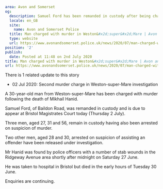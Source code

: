 ```yaml
area: Avon and Somerset
og:
  description: Samuel Ford has been remanded in custody after being charged with the murder of Mikhail Hanid.
  locale: en_GB
  site:
    name: Avon and Somerset Police
  title: Man charged with murder in Weston&#x2d;super&#x2d;Mare | Avon and Somerset Police
  type: website
  url: https://www.avonandsomerset.police.uk/news/2020/07/man-charged-with-weston-super-mare-murder/
position: '2'
publish:
  date: Posted at 11:48 on 2nd July 2020
title: Man charged with murder in Weston&#x2d;super&#x2d;Mare | Avon and Somerset Police
url: https://www.avonandsomerset.police.uk/news/2020/07/man-charged-with-weston-super-mare-murder/
```

There is 1 related update to this story

 * 02 Jul 2020: Second murder charge in Weston-super-Mare investigation

A 30-year-old man from Weston-super-Mare has been charged with murder following the death of Mikhail Hanid.

Samuel Ford, of Baildon Road, was remanded in custody and is due to appear at Bristol Magistrates Court today (Thursday 2 July).

Three men, aged 27, 31 and 56, remain in custody having also been arrested on suspicion of murder.

Two other men, aged 28 and 30, arrested on suspicion of assisting an offender have been released under investigation.

Mr Hanid was found by police officers with a number of stab wounds in the Ridgeway Avenue area shortly after midnight on Saturday 27 June.

He was taken to hospital in Bristol but died in the early hours of Tuesday 30 June.

Enquiries are continuing.
